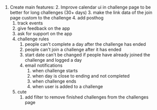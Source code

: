 1. Create main features:
   2. Improve calendar ui in challenge page to be better for long challenges (30+ days)
   3. make the link data of the join page custom to the challenge
   4. add posthog
      1. track events
      2. give feedback on the app
      3. ask for support on the app
   5.  challenge rules
       1.  people can't complete a day after the challenge has ended
       2.  people can't join a challenge after it has ended
       3.  start date can't be changed if people have already joined the challenge and logged a day
       4.  email notifications
           1.  when challenge starts
           2.  when day is close to ending and not completed
           3.  when challenge ends
           4.  when user is added to a challenge
   6.  cute
       1.  add filter to remove finished challenges from the challenges page